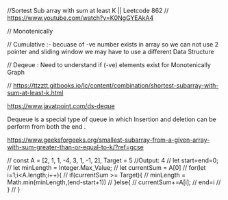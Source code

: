 //Sortest Sub array with sum at least K || Leetcode 862
// https://www.youtube.com/watch?v=K0NgGYEAkA4

// Monotenically 

// Cumulative :- becuase of -ve number exists in array so we can not use 2 pointer and sliding window we may have to use a different Data Structure 

// Deqeue : Need to understand if (-ve) elements exist for Monotenically Graph 

// https://ttzztt.gitbooks.io/lc/content/combination/shortest-subarray-with-sum-at-least-k.html

https://www.javatpoint.com/ds-deque 

Dequeue is a special type of queue in which Insertion and deletion can be perform from both the end . 

https://www.geeksforgeeks.org/smallest-subarray-from-a-given-array-with-sum-greater-than-or-equal-to-k/?ref=gcse

// const A = [2, 1, 1, -4, 3, 1, -1, 2], Target = 5 
//Output: 4
// let start=end=0;
// let minLength = Integer.Max_Value;
// let currentSum = A[0]
// for(let i=1;i<A.length;i++){
//     if(currentSum >= Target){
//         minLength = Math.min(minLength,(end-start+1))
//     }else{
//         currentSum+=A[i];
//         end=i
//     }
// }
